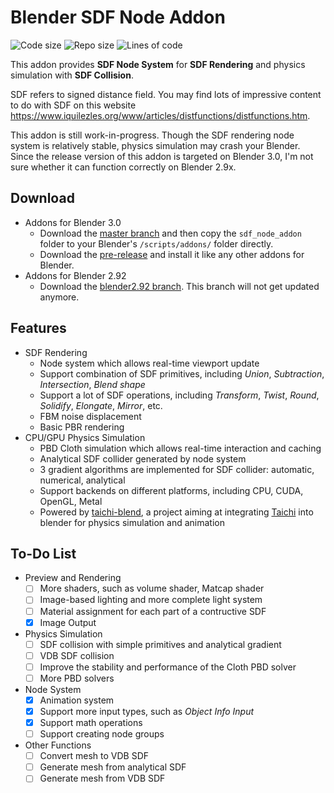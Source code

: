 # Blender SDF Node Addon

![Code size](https://img.shields.io/github/languages/code-size/hooyuser/blender_sdf_node_addon)
![Repo size](https://img.shields.io/github/repo-size/hooyuser/blender_sdf_node_addon)
![Lines of code](https://tokei.rs/b1/github/hooyuser/blender_sdf_node_addon)

This addon provides **SDF Node System** for **SDF Rendering** and physics simulation with **SDF Collision**. 

SDF refers to signed distance field. You may find lots of impressive content to do with SDF on this website https://www.iquilezles.org/www/articles/distfunctions/distfunctions.htm.


This addon is still work-in-progress. Though the SDF rendering node system is relatively stable, physics simulation may crash your Blender. Since the release version of this addon is targeted on Blender 3.0, I'm not sure whether it can function correctly on Blender 2.9x.

## Download
- Addons for Blender 3.0
  - Download the [master branch](https://github.com/hooyuser/blender_sdf_node_addon/archive/refs/heads/master.zip) and then copy the `sdf_node_addon` folder to your Blender's `/scripts/addons/` folder directly.
  - Download the [pre-release](https://github.com/hooyuser/blender_sdf_node_addon/releases/download/0.0.3/sdf_node_beta_0_0_3.zip) and install it like any other addons for Blender.
- Addons for Blender 2.92
  - Download the [blender2.92 branch](https://github.com/hooyuser/blender_sdf_node_addon/archive/refs/heads/blender2.92.zip). This branch will not get updated anymore.

## Features
- SDF Rendering
  - Node system which allows real-time viewport update
  - Support combination of SDF primitives, including *Union*, *Subtraction*, *Intersection*, *Blend shape*
  - Support a lot of SDF operations, including *Transform*, *Twist*, *Round*, *Solidify*, *Elongate*, *Mirror*, etc.
  - FBM noise displacement
  - Basic PBR rendering
- CPU/GPU Physics Simulation
  - PBD Cloth simulation which allows real-time interaction and caching
  - Analytical SDF collider generated by node system
  - 3 gradient algorithms are implemented for SDF collider: automatic, numerical, analytical
  - Support backends on different platforms, including CPU, CUDA, OpenGL, Metal
  - Powered by [taichi-blend](https://github.com/taichi-dev/taichi_blend), a project aiming at integrating [Taichi](https://github.com/taichi-dev/taichi) into blender for physics simulation and animation

## To-Do List
* Preview and Rendering
  - [ ] More shaders, such as volume shader, Matcap shader
  - [ ] Image-based lighting and more complete light system
  - [ ] Material assignment for each part of a contructive SDF
  - [x] Image Output
* Physics Simulation
  - [ ] SDF collision with simple primitives and analytical gradient
  - [ ] VDB SDF collision
  - [ ] Improve the stability and performance of the Cloth PBD solver
  - [ ] More PBD solvers
* Node System
  - [x] Animation system
  - [x] Support more input types, such as *Object Info Input*
  - [x] Support math operations
  - [ ] Support creating node groups
* Other Functions
  - [ ] Convert mesh to VDB SDF
  - [ ] Generate mesh from analytical SDF
  - [ ] Generate mesh from VDB SDF
